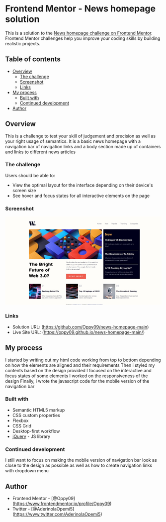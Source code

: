 # Frontend Mentor - News homepage solution

This is a solution to the [News homepage challenge on Frontend Mentor](https://www.frontendmentor.io/challenges/news-homepage-H6SWTa1MFl). Frontend Mentor challenges help you improve your coding skills by building realistic projects. 

## Table of contents

- [Overview](#overview)
  - [The challenge](#the-challenge)
  - [Screenshot](#screenshot)
  - [Links](#links)
- [My process](#my-process)
  - [Built with](#built-with)
  - [Continued development](#continued-development)
- [Author](#author)


## Overview
  This is a challenge to test your skill of judgement and precision as well as your right usage of semantics.
  It is a basic news homepage with a navigation bar of navigation links and a body section made up of containers and links to different news articles
### The challenge

Users should be able to:

- View the optimal layout for the interface depending on their device's screen size
- See hover and focus states for all interactive elements on the page

### Screenshot

![](./assets/images/screenshot.jpeg)


### Links

- Solution URL: (https://github.com/Oppy09/news-homepage-main)
- Live Site URL: (https://oppy09.github.io/news-homepage-main/)

## My process
  I started by writing out my html code working from top to bottom depending on how the elements are aligned and their requirements 
  Then i styled my contents based on the design provided
  I focused on the interactive and focus states of some elements
  I worked on the responsiveness of the design
  Finally, i wrote the javascript code for the mobile version of the navigation bar
### Built with

- Semantic HTML5 markup
- CSS custom properties
- Flexbox
- CSS Grid
- Desktop-first workflow
- [jQuery](https://jquery.com) - JS library


### Continued development

  I still want to focus on making the mobile version of navigation bar look as close to the design as possible as well as how to create navigation links with dropdown menu

## Author
- Frontend Mentor - [@Oppy09] (https://www.frontendmentor.io/profile/Oppy09)
- Twitter - [@AderinolaOpemi5] (https://www.twitter.com/AderinolaOpemi5)